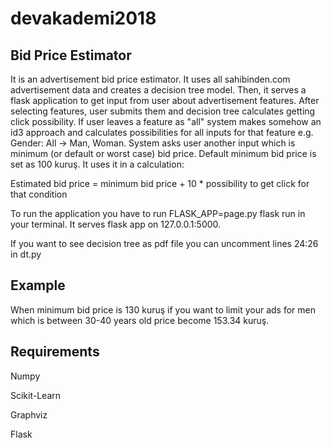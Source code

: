 # devakademi2018

## Bid Price Estimator

It is an advertisement bid price estimator. It uses all sahibinden.com advertisement data and creates a decision tree model. 
Then, it serves a flask application to get input from user about advertisement features. After selecting features, user 
submits them and decision tree calculates getting click possibility. If user leaves a feature as "all" system makes somehow 
an id3 approach and calculates possibilities for all inputs for that feature e.g. Gender: All -> Man, Woman. System asks user
another input which is minimum (or default or worst case) bid price. Default minimum bid price is set as 100 kuruş. It uses it in a calculation: 

Estimated bid price = minimum bid price + 10 * possibility to get click for that condition

To run the application you have to run FLASK_APP=page.py flask run in your terminal. It serves flask app on 127.0.0.1:5000.

If you want to see decision tree as pdf file you can uncomment lines 24:26 in dt.py

## Example

When minimum bid price is 130 kuruş if you want to limit your ads for men which is between 30-40 years old price become 153.34 kuruş.

## Requirements
Numpy

Scikit-Learn

Graphviz

Flask
